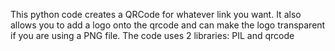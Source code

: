 This python code creates a QRCode for whatever link you want. It also allows you to add a logo onto the qrcode and can make the logo transparent if you are using a PNG file.
The code uses 2 libraries: PIL and qrcode
